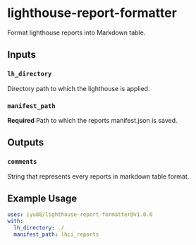 # lighthouse-report-formatter

Format lighthouse reports into Markdown table.

## Inputs

### `lh_directory`

Directory path to which the lighthouse is applied.

### `manifest_path`

**Required** Path to which the reports manifest.json is saved.

## Outputs

### `comments`

String that represents every reports in markdown table format.

## Example Usage

```yaml
uses: iyu88/lighthouse-report-formatter@v1.0.0
with:
  lh_directory: ./
  manifest_path: lhci_reports
```
